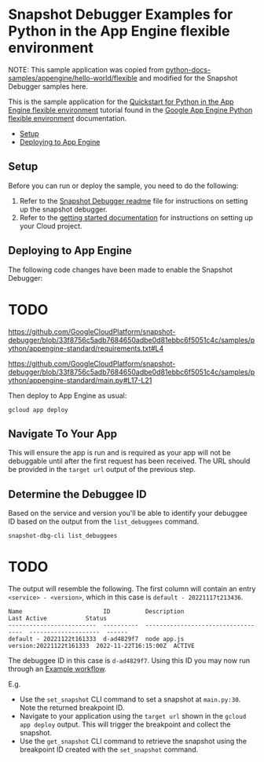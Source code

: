 # Snapshot Debugger Examples for Python in the App Engine flexible environment

NOTE: This sample application was copied from
[python-docs-samples/appengine/hello-world/flexible][sample-source]
and modified for the Snapshot Debugger samples here.


This is the sample application for the
[Quickstart for Python in the App Engine flexible environment](https://cloud.google.com/appengine/docs/flexible/python/quickstart)
tutorial found in the [Google App Engine Python flexible environment](https://cloud.google.com/appengine/docs/flexible/python)
documentation.

* [Setup](#setup)
* [Deploying to App Engine](#deploying-to-app-engine)

## Setup

Before you can run or deploy the sample, you need to do the following:

1.  Refer to the [Snapshot Debugger readme](../../../README.md) file for
    instructions on setting up the snapshot debugger.
1.  Refer to the [getting started documentation][create-cloud-project]
    for instructions on setting up your Cloud project.

## Deploying to App Engine

The following code changes have been made to enable the Snapshot Debugger:

# TODO
https://github.com/GoogleCloudPlatform/snapshot-debugger/blob/33f8756c5adb7684650adbe0d81ebbc6f5051c4c/samples/python/appengine-standard/requirements.txt#L4

https://github.com/GoogleCloudPlatform/snapshot-debugger/blob/33f8756c5adb7684650adbe0d81ebbc6f5051c4c/samples/python/appengine-standard/main.py#L17-L21

Then deploy to App Engine as usual:

    gcloud app deploy

## Navigate To Your App

This will ensure the app is run and is required as your app will not be
debuggable until after the first request has been received.  The URL should be
provided in the `target url` output of the previous step.

## Determine the Debuggee ID

Based on the service and version you'll be able to identify your debuggee ID
based on the output from the `list_debuggees` command.

```
snapshot-dbg-cli list_debuggees
```

# TODO
The output will resemble the following. The first column will contain an entry
`<service> - <version>`, which in this case is `default - 20221117t213436`.

```
Name                       ID          Description                          Last Active           Status
-------------------------  ----------  -----------------------------------  --------------------  ------
default - 20221122t161333  d-ad4829f7  node app.js version:20221122t161333  2022-11-22T16:15:00Z  ACTIVE
```

The debuggee ID in this case is  `d-ad4829f7`. Using this ID you may now run
through an [Example workflow](../../../README.md#example-workflow).

E.g.
*    Use the `set_snapshot` CLI command to set a snapshot at `main.py:30`.
     Note the returned breakpoint ID.
*    Navigate to your application using the `target url` shown in the
     `gcloud app deploy` output. This will trigger the breakpoint and
     collect the snapshot.
*    Use the `get_snapshot` CLI command to retrieve the snapshot using the
     breakpoint ID created with the `set_snapshot` command.

[sample-source]: https://github.com/GoogleCloudPlatform/python-docs-samples/tree/main/appengine/flexible/hello_world
[create-cloud-project]: https://cloud.google.com/appengine/docs/standard/python3/building-app/creating-gcp-project



